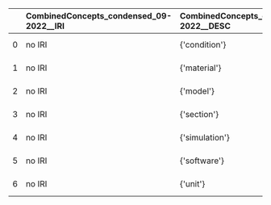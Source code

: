 |    | CombinedConcepts_condensed_09-2022__IRI   | CombinedConcepts_condensed_09-2022__DESC   | OSMO_IRI                                                | OSMO_DESC              |
|---:|:------------------------------------------|:-------------------------------------------|:--------------------------------------------------------|:-----------------------|
|  0 | no IRI                                    | {'condition'}                              | https://purl.vimmp.eu/semantics/osmo/osmo.ttl#condition | {'name': 'condition'}  |
|  1 | no IRI                                    | {'material'}                               | https://emmc.eu/semantics/evmpo/evmpo.ttl#material      | {'name': 'material'}   |
|  2 | no IRI                                    | {'model'}                                  | https://emmc.eu/semantics/evmpo/evmpo.ttl#model         | {'name': 'model'}      |
|  3 | no IRI                                    | {'section'}                                | https://purl.vimmp.eu/semantics/osmo/osmo.ttl#section   | {'name': 'section'}    |
|  4 | no IRI                                    | {'simulation'}                             | https://emmc.eu/semantics/evmpo/evmpo.ttl#simulation    | {'name': 'simulation'} |
|  5 | no IRI                                    | {'software'}                               | https://purl.vimmp.eu/semantics/osmo/osmo.ttl#software  | {'name': 'software'}   |
|  6 | no IRI                                    | {'unit'}                                   | https://purl.vimmp.eu/semantics/vivo/vivo.ttl#unit      | {'name': 'unit'}       |